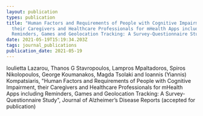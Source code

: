 ```yaml
---
layout: publication
types: publication
title: "Human Factors and Requirements of People with Cognitive Impairment,
  their Caregivers and Healthcare Professionals for mHealth Apps including
  Reminders, Games and Geolocation Tracking: A Survey-Questionnaire Study"
date: 2021-05-19T15:19:34.203Z
tags: journal_publications
publication_date: 2021-05-19
---
```

Ioulietta Lazarou, Thanos G Stavropoulos, Lampros Mpaltadoros, Spiros Nikolopoulos, George Koumanakos, Magda Tsolaki and Ioannis (Yiannis) Kompatsiaris, "Human Factors and Requirements of People with Cognitive Impairment, their Caregivers and Healthcare Professionals for mHealth Apps including Reminders, Games and Geolocation Tracking: A Survey-Questionnaire Study", Journal of Alzheimer’s Disease Reports (accepted for publication)